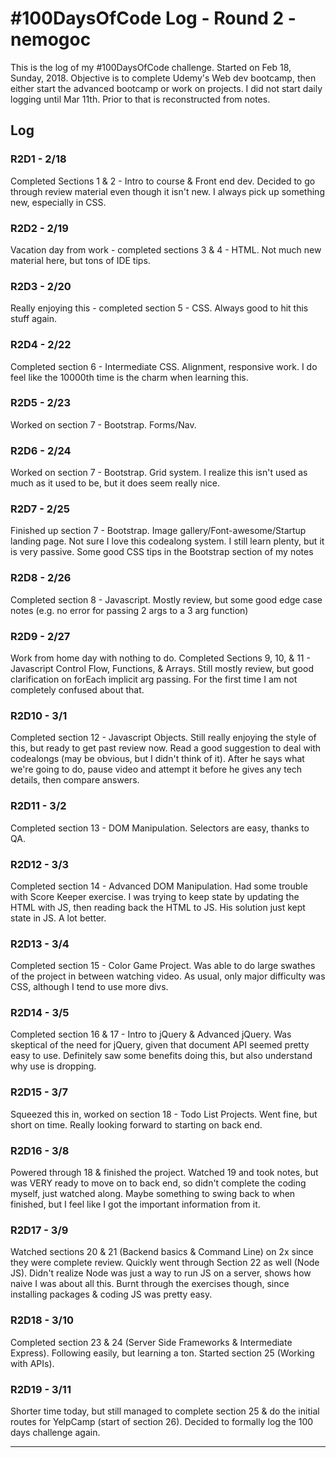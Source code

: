# #100DaysOfCode Log - Round 2 - nemogoc

This is the log of my #100DaysOfCode challenge. Started on Feb 18, Sunday, 2018. Objective is to complete Udemy's Web dev bootcamp, then either start the advanced bootcamp or work on projects. I did not start daily logging until Mar 11th. Prior to that is reconstructed from notes.

## Log

### R2D1 - 2/18
Completed Sections 1 & 2 - Intro to course & Front end dev. Decided to go through review material even though it isn't new. I always pick up something new, especially in CSS.

### R2D2 - 2/19
Vacation day from work - completed sections 3 & 4 - HTML. Not much new material here, but tons of IDE tips.

### R2D3 - 2/20
Really enjoying this - completed section 5 - CSS. Always good to hit this stuff again.

### R2D4 - 2/22
Completed section 6 - Intermediate CSS. Alignment, responsive work. I do feel like the 10000th time is the charm when learning this. 

### R2D5 - 2/23
Worked on section 7 - Bootstrap. Forms/Nav. 

### R2D6 - 2/24
Worked on section 7 - Bootstrap. Grid system. I realize this isn't used as much as it used to be, but it does seem really nice.

### R2D7 - 2/25
Finished up section 7 - Bootstrap. Image gallery/Font-awesome/Startup landing page. Not sure I love this codealong system. I still learn plenty, but it is very passive. Some good CSS tips in the Bootstrap section of my notes

### R2D8 - 2/26
Completed section 8 - Javascript. Mostly review, but some good edge case notes (e.g. no error for passing 2 args to a 3 arg function)

### R2D9 - 2/27
Work from home day with nothing to do. Completed Sections 9, 10, & 11 - Javascript Control Flow, Functions, & Arrays. Still mostly review, but good clarification on forEach implicit arg passing. For the first time I am not completely confused about that.

### R2D10 - 3/1
Completed section 12 - Javascript Objects. Still really enjoying the style of this, but ready to get past review now. Read a good suggestion to deal with codealongs (may be obvious, but I didn't think of it). After he says what we're going to do, pause video and attempt it before he gives any tech details, then compare answers.

### R2D11 - 3/2
Completed section 13 - DOM Manipulation. Selectors are easy, thanks to QA.

### R2D12 - 3/3
Completed section 14 - Advanced DOM Manipulation. Had some trouble with Score Keeper exercise. I was trying to keep state by updating the HTML with JS, then reading back the HTML to JS. His solution just kept state in JS. A lot better.

### R2D13 - 3/4
Completed section 15 - Color Game Project. Was able to do large swathes of the project in between watching video. As usual, only major difficulty was CSS, although I tend to use more divs.

### R2D14 - 3/5
Completed section 16 & 17 - Intro to jQuery & Advanced jQuery. Was skeptical of the need for jQuery, given that document API seemed pretty easy to use. Definitely saw some benefits doing this, but also understand why use is dropping.

### R2D15 - 3/7
Squeezed this in, worked on section 18 - Todo List Projects. Went fine, but short on time. Really looking forward to starting on back end.

### R2D16 - 3/8
Powered through 18 & finished the project. Watched 19 and took notes, but was VERY ready to move on to back end, so didn't complete the coding myself, just watched along. Maybe something to swing back to when finished, but I feel like I got the important information from it. 

### R2D17 - 3/9
Watched sections 20 & 21 (Backend basics & Command Line) on 2x since they were complete review. Quickly went through Section 22 as well (Node JS). Didn't realize Node was just a way to run JS on a server, shows how naive I was about all this. Burnt through the exercises though, since installing packages & coding JS was pretty easy.

### R2D18 - 3/10
Completed section 23 & 24 (Server Side Frameworks & Intermediate Express). Following easily, but learning a ton. Started section 25 (Working with APIs).

### R2D19 - 3/11
Shorter time today, but still managed to complete section 25 & do the initial routes for YelpCamp (start of section 26). Decided to formally log the 100 days challenge again.

-------------------------------------------------------

